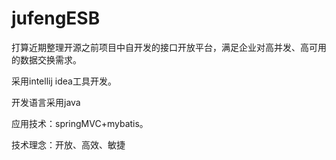 jufengESB
=========

打算近期整理开源之前项目中自开发的接口开放平台，满足企业对高并发、高可用的数据交换需求。

采用intellij idea工具开发。

开发语言采用java

应用技术：springMVC+mybatis。

技术理念：开放、高效、敏捷
